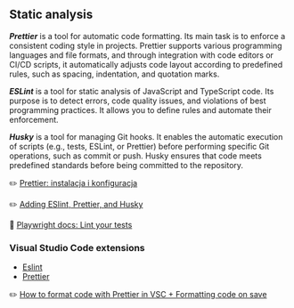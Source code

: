 ## Static analysis

**_Prettier_** is a tool for automatic code formatting. Its main task is to enforce a consistent coding style in projects. Prettier supports various programming languages and file formats, and through integration with code editors or CI/CD scripts, it automatically adjusts code layout according to predefined rules, such as spacing, indentation, and quotation marks.

**_ESLint_** is a tool for static analysis of JavaScript and TypeScript code. Its purpose is to detect errors, code quality issues, and violations of best programming practices. It allows you to define rules and automate their enforcement.

**_Husky_** is a tool for managing Git hooks. It enables the automatic execution of scripts (e.g., tests, ESLint, or Prettier) before performing specific Git operations, such as commit or push. Husky ensures that code meets predefined standards before being committed to the repository.

✏️ [Prettier: instalacja i konfiguracja](https://jaktestowac.pl/lesson/pw1sb01l06/)

✏️ [Adding ESlint, Prettier, and Husky](https://playwrightsolutions.com/the-definitive-guide-to-api-test-automation-with-playwright-part-8-adding-eslint-prettier-and-husky/)

📌 [Playwright docs: Lint your tests](https://playwright.dev/docs/best-practices#lint-your-tests)

### Visual Studio Code extensions

- [Eslint](https://marketplace.visualstudio.com/items?itemName=dbaeumer.vscode-eslint)
- [Prettier](https://marketplace.visualstudio.com/items?itemName=esbenp.prettier-vscode)

✏️ [How to format code with Prettier in VSC + Formatting code on save](https://www.digitalocean.com/community/tutorials/how-to-format-code-with-prettier-in-visual-studio-code#step-2-formatting-code-on-save)
